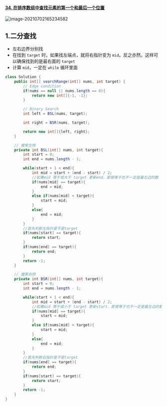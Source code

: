 #### [34. 在排序数组中查找元素的第一个和最后一个位置](https://leetcode-cn.com/problems/find-first-and-last-position-of-element-in-sorted-array/)

![image-20210702165234582](https://raw.githubusercontent.com/TWDH/Leetcode-From-Zero/pictures/img/image-20210702165234582.png)

## 1.二分查找

- 左右边界分别找
- 在找到 `target` 时，如果找左端点，就将右指针变为 `mid`。反之亦然。这样可以确保找到的是最右面的 `target`
- 计算 `mid`，一定在 `while` 循环里面

```java
class Solution {
    public int[] searchRange(int[] nums, int target) {
        // Edge condition
        if(nums == null || nums.length == 0){
            return new int[]{-1, -1};
        }

        // Binary Search
        int left = BSL(nums, target);

        int right = BSR(nums, target);

        return new int[]{left, right};
    }

    // 搜索左侧
    private int BSL(int[] nums, int target){
        int start = 0;
        int end = nums.length - 1;

        while(start + 1 < end){
            int mid = start + (end - start) / 2;
            //如果mid 等于或大于 target 更新end，即使等于也不一定是最左边的数
            if(nums[mid] == target){
                end = mid;
            }
            else if(nums[mid] < target){
                start = mid;
            }
            else{
                end = mid;
            }
        }
        //首先判断左指针是不是target
        if(nums[start] == target){
            return start;
        }
        if(nums[end] == target){
            return end;
        }
        return -1;
    }

    // 搜索右侧
    private int BSR(int[] nums, int target){
        int start = 0;
        int end = nums.length - 1;

        while(start + 1 < end){
            int mid = start + (end - start) / 2;
            //如果mid 等于或小于 target 更新start，即使等于也不一定是最左边的数
            if(nums[mid] == target){
                start = mid;
            }
            else if(nums[mid] < target){
                start = mid;
            }
            else{
                end = mid;
            }
        }
        //首先判断右指针是不是target
        if(nums[end] == target){
            return end;
        }
        if(nums[start] == target){
            return start;
        }
        return -1;
    }
}
```

